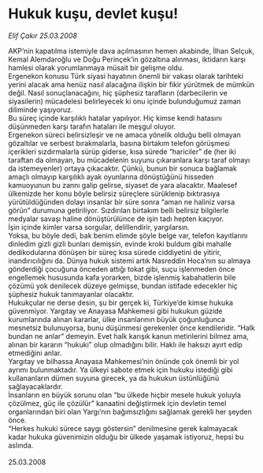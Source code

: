 # Hukuk kuşu, devlet kuşu!

*Elif Çakır 25.03.2008*

<div class="taraf_structure_2col_1zq">
<div class="margen_n">



 <p>AKP’nin kapatılma istemiyle dava açılmasının hemen akabinde, İlhan Selçuk, Kemal Alemdaroğlu ve Doğu Perinçek’in gözaltına alınması, iktidarın karşı hamlesi olarak yorumlanmaya müsait bir gelişme oldu.<br/>
Ergenekon konusu Türk siyasi hayatının önemli bir vakası olarak tarihteki yerini alacak ama henüz nasıl alacağına ilişkin bir fikir yürütmek de mümkün değil. Nasıl sonuçlanacağını, hiç şüphesiz tarafların (darbecilerin ve siyasilerin) mücadelesi belirleyecek ki onu içinde bulunduğumuz zaman diliminde yaşıyoruz.<br/>
Bu süreç içinde karşılıklı hatalar yapılıyor. Hiç kimse kendi hatasını düşünmeden karşı tarafın hataları ile meşgul oluyor.<br/>
Ergenekon süreci belirsizleşir ve ne amaca yönelik olduğu belli olmayan gözaltılar ve serbest bırakmalarla, basına birtakım telefon görüşmesi içerikleri sızdırmalarla sürüp giderse, kısa sürede “hariciler” de (her iki taraftan da olmayan, bu mücadelenin suyunu çıkaranlara karşı taraf olmayı da istemeyenler) ortaya çıkacaktır. Çünkü, bunun bir sonuca bağlamak amaçlı olmayıp karşılıklı ayak oyunlarına dönüştüğünü hisseden kamuoyunun bu zannı galip gelirse, siyaset de yara alacaktır. Maalesef ülkemizde her konu böyle belirsiz süreçlere sürüklenip bıktırasıya yürütüldüğünden dolayı insanlar bir süre sonra “aman ne haliniz varsa görün” durumuna getiriliyor. Sızdırılan birtakım belli belirsiz bilgilerle medyalar savaşı haline dönüştürülünce de işin tadı hepten kaçıyor. <br/>
İşin içinde kimler varsa sorgular, delillendirir, yargılarsın. <br/>
Yoksa, bu böyle dedi, bak benim elimde şöyle belge var, telefon kayıtlarını dinledim gizli gizli bunları demişsin, evinde kroki buldum gibi mahalle dedikodularına dönüşen bir süreç kısa sürede ciddiyetini de yitirir, inandırıcılığını da. Dünya hukuk sistemi artık Nasreddin Hoca’nın su almaya gönderdiği çocuğuna önceden attığı tokat gibi, suçu işlenmeden önce engellemek hususunda kafa yorarken, bizde işlenmiş kabahatlerin bile çözümü yok denilecek düzeye gelmişse, bundan istifade edecekler hiç şüphesiz hukuk tanımayanlar olacaktır.<br/>
Hukukçular ne derse desin, şu bir gerçek ki, Türkiye’de kimse hukuka güvenmiyor. Yargıtay ve Anayasa Mahkemesi gibi hukukun güzide kurumlarında alınan kararlar, ülke insanlarının büyük çoğunluğunca mesnetsiz bulunuyorsa, bunu düşünmesi gerekenler önce kendileridir. “Halk bundan ne anlar” demeyin. Evet halk karışık kanun metinlerini bilmez ama, alınan bir kararın “hukuki” olup olmadığını bilir. Haklı ile haksızı ayırt edip etmediğini anlar.<br/>
Yargıtay ve bilhassa Anayasa Mahkemesi’nin önünde çok önemli bir yol ayrımı bulunmaktadır. Ya ülkeyi sabote etmek için hukuku istediği gibi kullananların dümen suyuna girecek, ya da hukukun üstünlüğünü sağlayacaklardır. <br/>
İnsanların en büyük sorunu olan “bu ülkede hiçbir mesele hukuk yoluyla çözülmez, güç ile çözülür” kanaatini değiştirmek için devletin temel organlarından biri olan Yargı’nın bağımsızlığını sağlamak gerekli her şeyden önce.<br/>
“Herkes hukuki sürece saygı göstersin” denilmesine gerek kalmayacak kadar hukuka güvenimizin olduğu bir ülkede yaşamak istiyoruz, hepsi bu aslında.<br/>
<br/>
25.03.2008</p>
<br/>
<br/>
<br/>



<br/>


<div id="taraf_not">
</div>

</div>


</div>
